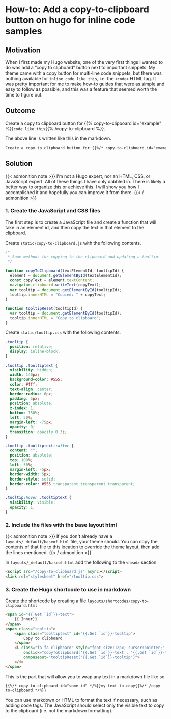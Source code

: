 # How-to: Add a copy-to-clipboard button on hugo for inline code samples


## Motivation

When I first made my Hugo website, one of the very first things I wanted to do was add a “copy to clipboard” button next to important snippets. My theme came with a copy button for multi-line code snippets, but there was nothing available for `inline code like this`, i.e. the `<code>` HTML tag. It was pretty important for me to make how-to guides that were as simple and easy to follow as possible, and this was a feature that seemed worth the time to figure out.

## Outcome

Create a copy to clipboard button for {{% copy-to-clipboard id="example" %}}`code like this`{{% /copy-to-clipboard %}}.

The above line is written like this in the markdown.

```markdown
Create a copy to clipboard button for {{%/* copy-to-clipboard id="example" */%}}`code like this`{{%/* /copy-to-clipboard */%}}.
```

## Solution

{{< admonition note >}}
I'm not a Hugo expert, nor an HTML, CSS, or JavaScript expert. All of these things I have only dabbled in. There is likely a better way to organize this or achieve this. I will show you how I accomplished it and hopefully you can improve it from there.
{{< / admonition >}}

### 1. Create the JavaScript and CSS files

The first step is to create a JavaScript file and create a function that will take in an element id, and then copy the text in that element to the clipboard.

Create `static/copy-to-clipboard.js` with the following contents.

```js
/*
 * Some methods for copying to the clipboard and updating a tooltip.
 */

function copyToClipboard(textElementId, tooltipId) {
  element = document.getElementById(textElementId);
  const copyText = element.textContent;
  navigator.clipboard.writeText(copyText);
  var tooltip = document.getElementById(tooltipId);
  tooltip.innerHTML = "Copied: " + copyText;
}

function tooltipReset(tooltipId) {
  var tooltip = document.getElementById(tooltipId);
  tooltip.innerHTML = "Copy to clipboard";
}
```

Create `static/tooltip.css` with the following contents.

```css
.tooltip {
  position: relative;
  display: inline-block;
}

.tooltip .tooltiptext {
  visibility: hidden;
  width: 140px;
  background-color: #555;
  color: #fff;
  text-align: center;
  border-radius: 6px;
  padding: 5px;
  position: absolute;
  z-index: 1;
  bottom: 150%;
  left: 50%;
  margin-left: -75px;
  opacity: 0;
  transition: opacity 0.3s;
}

.tooltip .tooltiptext::after {
  content: "";
  position: absolute;
  top: 100%;
  left: 50%;
  margin-left: -5px;
  border-width: 5px;
  border-style: solid;
  border-color: #555 transparent transparent transparent;
}

.tooltip:hover .tooltiptext {
  visibility: visible;
  opacity: 1;
}
```

### 2. Include the files with the base layout html

{{< admonition note >}}
If you don't already have a `layouts/_default/baseof.html` file, your theme should. You can copy the contents of that file to this location to override the theme layout, then add the lines mentioned.
{{< / admonition >}}

In `layouts/_default/baseof.html` add the following to the `<head>` section

```html
<script src="/copy-to-clipboard.js" async></script>
<link rel="stylesheet" href="/tooltip.css">
```

### 3. Create the Hugo shortcode to use in markdown

Create the shortcode by creating a file `layouts/shortcodes/copy-to-clipboard.html`

```html
<span id="{{.Get `id`}}-text">
    {{.Inner}}
</span>
<span class="tooltip">
    <span class="tooltiptext" id="{{.Get `id`}}-tooltip">
        Copy to clipboard
    </span>
    <i class="fa fa-clipboard" style="font-size:12px; cursor:pointer;"
        onclick="copyToClipboard('{{.Get `id`}}-text', '{{.Get `id`}}-tooltip')"
        onmouseout="tooltipReset('{{.Get `id`}}-tooltip')">
    </i>
</span>
```

This is the part that will allow you to wrap any text in a markdown file like so
```
{{%/* copy-to-clipboard id="some-id" */%}}my text to copy{{%/* /copy-to-clipboard */%}}
```

You can use markdown or HTML to format the text if necessary, such as adding code tags. The JavaScript should select only the visible text to copy to the clipboard (i.e. not the markdown formatting).

